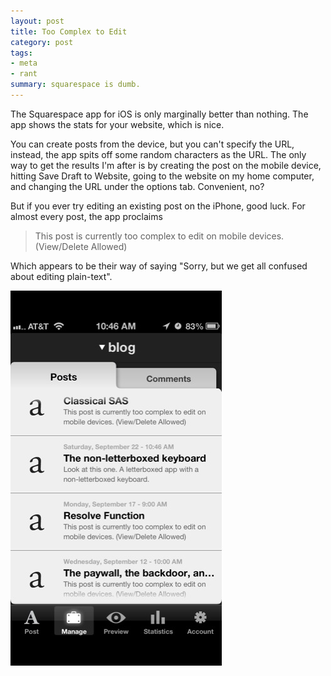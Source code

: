 ```yaml
---
layout: post
title: Too Complex to Edit
category: post
tags:
- meta
- rant
summary: squarespace is dumb.
---
```


The Squarespace app for iOS is only marginally better than nothing. The app shows the stats for your website, which is nice.

<!--more-->

You can create posts from the device, but you can't specify the URL, instead, the app spits off some random characters as the URL. The only way to get the results I'm after is by creating the post on the mobile device, hitting Save Draft to Website, going to the website on my home computer, and changing the URL under the options tab. Convenient, no?

But if you ever try editing an existing post on the iPhone, good luck. For almost every post, the app proclaims

> This post is currently too complex to edit on mobile devices. (View/Delete Allowed)

Which appears to be their way of saying "Sorry, but we get all confused about editing plain-text".

![bah](/assets/img/2012-10-05-too-complex.png)
